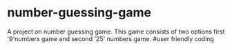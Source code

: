 # number-guessing-game
A project on number guessing game.
This game consists of two options first '9'numbers game  and second '25' numbers game.
#user friendly coding

